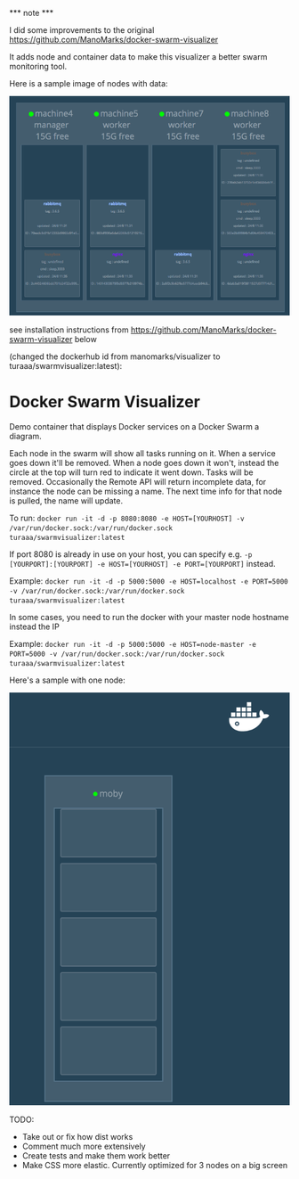 *** note ***

I did some improvements to the original https://github.com/ManoMarks/docker-swarm-visualizer

It adds node and container data to make this visualizer a better swarm monitoring tool.

Here is a sample image of nodes with data:

![Sample image of  nodes with data](./nodes.png)



see installation instructions from https://github.com/ManoMarks/docker-swarm-visualizer below

(changed the dockerhub id from manomarks/visualizer to turaaa/swarmvisualizer:latest):

# Docker Swarm Visualizer

Demo container that displays Docker services on a Docker Swarm a diagram.

Each node in the swarm will show all tasks running on it. When a service goes down it'll be removed. When a node goes down it won't, instead the circle at the top will turn red to indicate it went down. Tasks will be removed.
Occasionally the Remote API will return incomplete data, for instance the node can be missing a name. The next time info for that node is pulled, the name will update.

To run: `docker run -it -d -p 8080:8080 -e HOST=[YOURHOST] -v /var/run/docker.sock:/var/run/docker.sock turaaa/swarmvisualizer:latest`

If port 8080 is already in use on your host, you can specify e.g. `-p [YOURPORT]:[YOURPORT] -e HOST=[YOURHOST] -e PORT=[YOURPORT]` instead.

Example: `docker run -it -d -p 5000:5000 -e HOST=localhost -e PORT=5000 -v /var/run/docker.sock:/var/run/docker.sock turaaa/swarmvisualizer:latest`

In some cases, you need to run the docker with your master node hostname instead the IP

Example: `docker run -it -d -p 5000:5000 -e HOST=node-master -e PORT=5000 -v /var/run/docker.sock:/var/run/docker.sock turaaa/swarmvisualizer:latest`

Here's a sample with one node:

![Sample image of one node](./samplenode.png)

TODO:
* Take out or fix how dist works
* Comment much more extensively
* Create tests and make them work better
* Make CSS more elastic. Currently optimized for 3 nodes on a big screen

